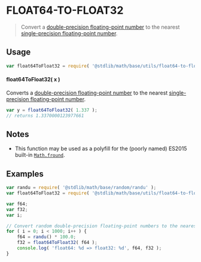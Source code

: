 FLOAT64-TO-FLOAT32
===

> Convert a [double-precision floating-point number][ieee754] to the nearest [single-precision floating-point number][ieee754].


<section class="usage">

## Usage

``` javascript
var float64ToFloat32 = require( '@stdlib/math/base/utils/float64-to-float32' );
```

#### float64ToFloat32( x )

Converts a [double-precision floating-point number][ieee754] to the nearest [single-precision floating-point number][ieee754].

``` javascript
var y = float64ToFloat32( 1.337 );
// returns 1.3370000123977661
```

</section>

<!-- /.usage -->


<section class="notes">

## Notes

* This function may be used as a polyfill for the (poorly named) ES2015 built-in [`Math.fround`][math-fround].

</section>

<!-- /.notes -->


<section class="examples">

## Examples

``` javascript
var randu = require( '@stdlib/math/base/random/randu' );
var float64ToFloat32 = require( '@stdlib/math/base/utils/float64-to-float32' );

var f64;
var f32;
var i;

// Convert random double-precision floating-point numbers to the nearest single-precision floating-point number...
for ( i = 0; i < 1000; i++ ) {
    f64 = randu() * 100.0;
    f32 = float64ToFloat32( f64 );
    console.log( 'float64: %d => float32: %d', f64, f32 );
}
```

</section>

<!-- /.examples -->


<section class="links">

[ieee754]: https://en.wikipedia.org/wiki/IEEE_754-1985
[math-fround]: https://developer.mozilla.org/en-US/docs/Web/JavaScript/Reference/Global_Objects/Math/fround

</section>

<!-- /.links -->
